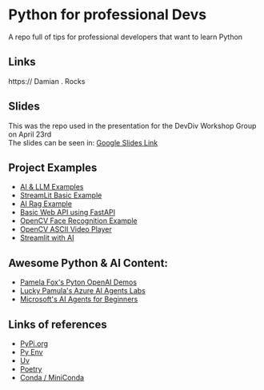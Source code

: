 # Python for professional Devs
A repo full of tips for professional developers that want to learn Python

## Links
https:// Damian . Rocks

## Slides 
This was the repo used in the presentation for the DevDiv Workshop Group on April 23rd<BR>
The slides can be seen in: [Google Slides Link](https://docs.google.com/presentation/d/1yG1U8ZlRVmrYcIBlam65rq010EWEMXEp8YKzd48svMQ/edit?usp=sharing)

## Project Examples
- [AI & LLM Examples](https://github.com/thedamian/AI-LLM-Examples)
- [StreamLit Basic Example](https://github.com/thedamian/No_Front_End)
- [AI Rag Example](https://github.com/thedamian/Langchain_streamlit_rag)
- [Basic Web API using FastAPI](https://github.com/thedamian/fastapiBasic)
- [OpenCV Face Recognition Example](https://github.com/thedamian/OpenCV_FaceRecognition)
- [OpenCV ASCII Video Player](https://github.com/esser50k/asciiplayer)
- [Streamlit with AI](https://streamlit.io/generative-ai)

## Awesome Python & AI Content:
- [Pamela Fox's Pyton OpenAI Demos](https://github.com/pamelafox/python-openai-demos)
- [Lucky Pamula's Azure AI Agents Labs](https://github.com/luckypamula/azure-ai-agents-labs)
- [Microsoft's AI Agents for Beginners](https://github.com/microsoft/ai-agents-for-beginners)

## Links of references
- [PyPi.org](https://pypi.org)
- [Py Env](https://github.com/pyenv/pyenv?tab=readme-ov-file#a-getting-pyenv)   
- [Uv](https://docs.astral.sh/uv/getting-started/installation/)
- [Poetry](https://python-poetry.org/docs/)
- [Conda / MiniConda](https://docs.conda.io/projects/conda/en/latest/user-guide/install/index.html)
